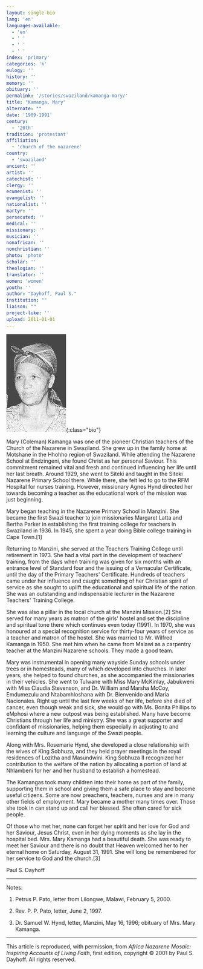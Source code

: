 ```yaml
---
layout: single-bio
lang: 'en'
languages-available:
  - 'en'
  - ' '
  - ' '
  - ' '
index: 'primary'
categories: 'k'
eulogy: ''
history: ''
memory: ''
obituary: ''
permalink: '/stories/swaziland/kamanga-mary/'
title: "Kamanga, Mary"
alternate: ""
date: '1909-1991'
century:
  - '20th'
tradition: 'protestant'
affiliation:
  - 'church of the nazarene'
country:
  - 'swaziland'
ancient: ''
artist: ''
catechist: ''
clergy: ''
ecumenist: ''
evangelist: ''
nationalist: ''
martyr: ''
persecuted: ''
medical: ''
missionary: ''
musician: ''
nonafrican: ''
nonchristian: ''
photo: 'photo'
scholar: ''
theologian: ''
translator: ''
women: 'women'
youth: ''
author: "Dayhoff, Paul S."
institution: ""
liaison: ""
project-luke: ''
upload: 2011-01-01
---
```


![Mary Kamanga](/images/bio-pics/swaziland/kamanga-mary/kamanga_mary.jpg){:class="bio"}

Mary (Coleman) Kamanga was one of the pioneer Christian teachers of the Church of the Nazarene in Swaziland.  She grew up in the family home at Motshane in the Hhohho region of Swaziland.  While attending the Nazarene School at Endzingeni, she found Christ as her personal Saviour.  This commitment remained vital and fresh and continued influencing her life until her last breath.  Around 1929, she went to Siteki and taught in the Siteki Nazarene Primary School there.  While there, she felt led to go to the RFM Hospital for nurses training.  However, missionary Agnes Hynd directed her towards becoming a teacher as the educational work of the mission was just beginning.

Mary began teaching in the Nazarene Primary School in Manzini.  She became the first Swazi teacher to join missionaries Margaret Latta and Bertha Parker in establishing the first training college for teachers in Swaziland in 1936. In 1945, she spent a year doing Bible college training in Cape Town.[1]

Returning to Manzini, she served at the Teachers Training College until retirement in 1973. She had a vital part in the development of teachers' training, from the days when training was given for six months with an entrance level of Standard four  and the issuing of a Vernacular Certificate, until the day of the Primary Teachers' Certificate. Hundreds of teachers came under her influence and caught something of her Christian spirit of service as she sought to uplift the educational and spiritual life of the nation. She was an outstanding and indispensable lecturer in the Nazarene Teachers' Training College.

She was also a pillar in the local church at the Manzini Mission.[2]  She served for many years as matron of the girls' hostel and set the discipline and spiritual tone there which continues even today (1991).   In 1970, she was honoured at a special recognition service for thirty-four years of service as a  teacher and matron of the hostel.  She was married to Mr. Wilfred Kamanga in 1950.  She met him when he came from Malawi as a carpentry teacher at the Manzini Nazarene schools.  They made a good team.

Mary was instrumental in opening many wayside Sunday schools under trees or in homesteads, many of which developed into churches.  In later years, she helped to found churches, as she accompanied the missionaries in their vehicles. She went to Tulwane with Miss Mary McKinlay, Jabukweni with Miss Claudia Stevenson, and Dr. William and Marsha McCoy,  Emdumezulu and Ntabamhloshana with Dr. Bienvenido and Maria Nacionales.  Right up until the last few weeks of her life, before she died of cancer, even though weak and sick,  she would go with Ms. Bonita Phillips to eMphosi where a new outpost was being established.  Many have become Christians through her life and ministry. She was a great supporter and confidant of missionaries, helping them especially in adjusting to and learning the culture and language of the Swazi people.

Along with Mrs. Rosemarie Hynd, she developed a close relationship with the wives of King Sobhuza, and they held prayer meetings in the royal residences of Lozitha and Masundwini.  King Sobhuza II recognized her contribution to the welfare of the nation by allocating a portion of land at Nhlambeni for her and her husband to establish a homestead.

The Kamangas took many children into their home as part of the family, supporting them in school and giving them a safe place to stay and become useful citizens. Some are now preachers, teachers, nurses and are in many other fields of employment.  Mary became a mother many times over.  Those she took in can stand up and call her blessed.  She often cared for sick people.

Of those who met her, none can forget her spirit and her love for God and her Saviour, Jesus Christ, even in her dying moments as she lay in the hospital bed.  Mrs. Mary Kamanga had a beautiful death.  She was ready to meet her Saviour and there is no doubt that Heaven welcomed her to her eternal home on Saturday, August 31, 1991.  She will long be remembered for her service to God and the church.[3]

Paul S. Dayhoff

---

Notes:

1. Petrus P. Pato, letter from Lilongwe, Malawi, February 5, 2000.

2. Rev. P. P. Pato, letter, June 2, 1997.

3. Dr. Samuel W. Hynd, letter, Manzini, May 16, 1996;  obituary of Mrs. Mary Kamanga.

---

This article is reproduced, with permission, from *Africa Nazarene Mosaic: Inspiring Accounts of Living Faith*, first edition, copyright &copy; 2001 by Paul S. Dayhoff.  All rights reserved.
